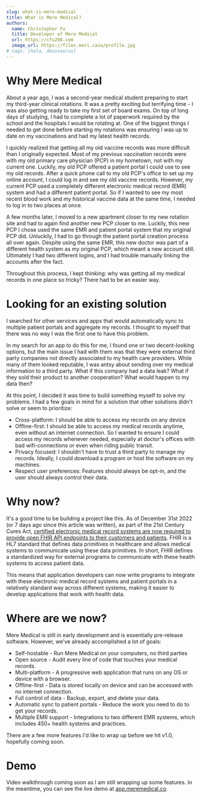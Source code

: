 ```yaml
---
slug: what-is-mere-medical
title: What is Mere Medical?
authors:
  name: Christopher Fu
  title: Developer of Mere Medical
  url: https://cfu288.com
  image_url: https://files.mari.casa/profile.jpg
# tags: [hola, docusaurus]
---
```


# Why Mere Medical

About a year ago, I was a second-year medical student preparing to start my third-year clinical rotations. It was a pretty exciting but terrifying time - I was also getting ready to take my first set of board exams. On top of long days of studying, I had to complete a lot of paperwork required by the school and the hospitals I would be rotating at. One of the biggest things I needed to get done before starting my rotations was ensuring I was up to date on my vaccinations and had my latest health records.

I quickly realized that getting all my old vaccine records was more difficult than I originally expected. Most of my previous vaccination records were with my old primary care physician (PCP) in my hometown, not with my current one. Luckily, my old PCP offered a patient portal I could use to see my old records. After a quick phone call to my old PCP's office to set up my online account, I could log in and see my old vaccine records. However, my current PCP used a completely different electronic medical record (EMR) system and had a different patient portal. So if I wanted to see my most recent blood work and my historical vaccine data at the same time, I needed to log in to two places at once.

A few months later, I moved to a new apartment closer to my new rotation site and had to again find another new PCP closer to me. Luckily, this new PCP I chose used the same EMR and patient portal system that my original PCP did. Unluckily, I had to go through the patient portal creation process all over again. Despite using the same EMR, this new doctor was part of a different health system as my original PCP, which meant a new account still. Ultimately I had two different logins, and I had trouble manually linking the accounts after the fact.

Throughout this process, I kept thinking: why was getting all my medical records in one place so tricky? There had to be an easier way.

# Looking for an existing solution

I searched for other services and apps that would automatically sync to multiple patient portals and aggregate my records. I thought to myself that there was no way I was the first one to have this problem.

In my search for an app to do this for me, I found one or two decent-looking options, but the main issue I had with them was that they were external third party companies not directly associated to my health care providers. While many of them looked reputable, I was antsy about sending over my medical information to a third party. What if this company had a data leak? What if they sold their product to another cooperation? What would happen to my data then?

At this point, I decided it was time to build something myself to solve my problems. I had a few goals in mind for a solution that other solutions didn't solve or seem to prioritize:

- Cross-platform: I should be able to access my records on any device
- Offline-first: I should be able to access my medical records anytime, even without an internet connection. So I wanted to ensure I could access my records whenever needed, especially at doctor's offices with bad wifi-connections or even when riding public transit.
- Privacy focused: I shouldn't have to trust a third party to manage my records. Ideally, I could download a program or host the software on my machines.
- Respect user preferences: Features should always be opt-in, and the user should always control their data.

# Why now?

It's a good time to be building a project like this. As of December 31st 2022 (or 7 days ago since this article was written), as part of the 21st Century Cures Act, [certified electronic medical record systems are now required to provide open FHIR API endpoints to their customers and patients](https://www.healthit.gov/buzz-blog/healthit-certification/an-upcoming-milestone-in-our-interoperability-journey). FHIR is a HL7 standard that defines data primitives in healthcare and allows medical systems to communicate using these data primitives. In short, FHIR defines a standardized way for external programs to communicate with these health systems to access patient data.

This means that application developers can now write programs to integrate with these electronic medical record systems and patient portals in a relatively standard way across different systems, making it easier to develop applications that work with health data.

# Where are we now?

Mere Medical is still in early development and is essentially pre-release software. However, we've already accomplished a lot of goals:

- Self-hostable - Run Mere Medical on your computers, no third parties
- Open source - Audit every line of code that touches your medical records.
- Multi-platform - A progressive web application that runs on any OS or device with a browser.
- Offline-first - Data is stored locally on device and can be accessed with no internet connection.
- Full control of data - Backup, export, and delete your data.
- Automatic sync to patient portals - Reduce the work you need to do to get your records.
- Multiple EMR support - Integrations to two different EMR systems, which includes 450+ health systems and practices.

There are a few more features I'd like to wrap up before we hit v1.0, hopefully coming soon.

# Demo

Video walkthrough coming soon as I am still wrapping up some features. In the meantime, you can see the live demo at [app.meremedical.co](https://app.meremedical.co).
